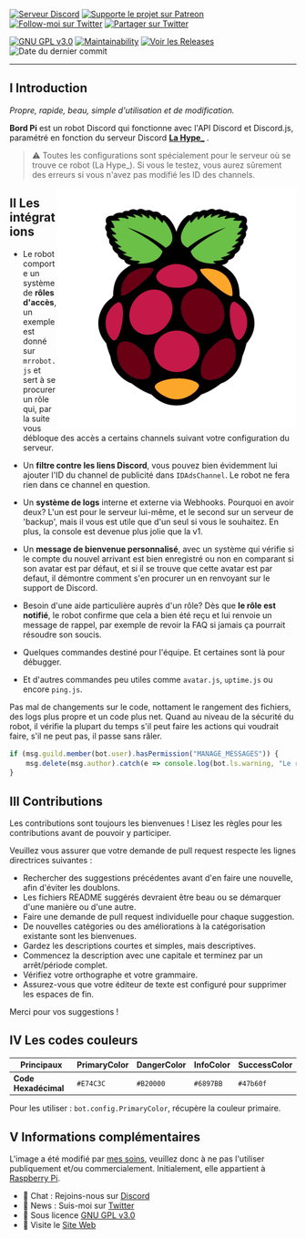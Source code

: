[![Serveur Discord](https://flat.badgen.net/badge/Rejoindre%20le/serveur%20Discord/7289DA?icon=discord)](https://thomasbnt.fr/discord/?utm_source=link_github_bordpi?utm_medium=github) 
[![Supporte le projet sur Patreon](https://img.shields.io/endpoint.svg?url=https://shieldsio-patreon.herokuapp.com/thomasbnt&style=flat-square)](https://www.patreon.com/thomasbnt)
[![Follow-moi sur Twitter](https://flat.badgen.net/badge/Follow/Moi/33A1F2?icon=twitter)](https://twitter.com/Hyprimort)
[![Partager sur Twitter](https://img.shields.io/twitter/url?label=Partager%20sur%20Twitter&url=https%3A%2F%2Fgithub.com%2Fthomasbnt%2FBord-Pi)](https://twitter.com/intent/tweet?text=Un%20robot%20Discord%20gérant%20et%20aidant%20les%20utilisateurs%20pour%20le%20serveur%20La%20Hype_&url=https%3A%2F%2Fgithub.com%2Fthomasbnt%2FBord-Pi)

[![GNU GPL v3.0](https://flat.badgen.net/github/license/thomasbnt/Bord-Pi)](LICENSE)
[![Maintainability](https://api.codeclimate.com/v1/badges/b0bf1aab3e4bfb75b16e/maintainability)](https://codeclimate.com/github/thomasbnt/Bord-Pi/maintainability)
[![Voir les Releases](https://flat.badgen.net/github/release/thomasbnt/Bord-Pi)](https://github.com/thomasbnt/Bord-Pi/releases)
![Date du dernier commit](https://flat.badgen.net/github/last-commit/thomasbnt/Bord-Pi)

____


## I Introduction

*Propre, rapide, beau, simple d'utilisation et de modification.*

**Bord Pi** est un robot Discord qui fonctionne avec l'API Discord et Discord.js, paramétré en fonction du serveur Discord [**La Hype_**](https://thomasbnt.fr/discord) .

> ⚠ Toutes les configurations sont spécialement pour le serveur où se trouve ce robot (La Hype_). Si vous le testez, vous aurez sûrement des erreurs si vous n'avez pas modifié les ID des channels.

<img src="bordpi.png" alt="Logo Bord Pi" align="right" />

## II Les intégrations

- Le robot comporte un système de **rôles d'accès**, un exemple est donné sur `mrrobot.js` et sert à se procurer un rôle qui, par la suite vous débloque des accès a certains channels suivant votre configuration du serveur.

- Un **filtre contre les liens Discord**, vous pouvez bien évidemment lui ajouter l'ID du channel de publicité dans `IDAdsChannel`. Le robot ne fera rien dans ce channel en question.

- Un **système de logs** interne et externe via Webhooks. Pourquoi en avoir deux? L'un est pour le serveur lui-même, et le second sur un serveur de 'backup', mais il vous est utile que d'un seul si vous le souhaitez. En plus, la console est devenue plus jolie que la v1.

- Un **message de bienvenue personnalisé**, avec un système qui vérifie si le compte du nouvel arrivant est bien enregistré ou non en comparant si son avatar est par défaut, et si il se trouve que cette avatar est par defaut, il démontre comment s'en procurer un en renvoyant sur le support de Discord. 

- Besoin d'une aide particulière auprès d'un rôle? Dès que **le rôle est notifié**, le robot confirme que cela a bien été reçu et lui renvoie un message de rappel, par exemple de revoir la FAQ si jamais ça pourrait résoudre son soucis.

- Quelques commandes destiné pour l'équipe. Et certaines sont là pour débugger. 

- Et d'autres commandes peu utiles comme `avatar.js`, `uptime.js` ou encore `ping.js`.

Pas mal de changements sur le code, nottament le rangement des fichiers, des logs plus propre et un code plus net.
Quand au niveau de la sécurité du robot, il vérifie la plupart du temps s'il peut faire les actions qui voudrait faire, s'il ne peut pas, il passe sans râler. 

```js
if (msg.guild.member(bot.user).hasPermission("MANAGE_MESSAGES")) {
    msg.delete(msg.author).catch(e => console.log(bot.ls.warning, "Le robot n'a pas la permission de supprimer la commande faite par l'utilisateur."))
}
```

## III Contributions

Les contributions sont toujours les bienvenues ! Lisez les règles pour les contributions avant de pouvoir y participer.

Veuillez vous assurer que votre demande de pull request respecte les lignes directrices suivantes :

- Rechercher des suggestions précédentes avant d'en faire une nouvelle, afin d'éviter les doublons.
- Les fichiers README suggérés devraient être beau ou se démarquer d'une manière ou d'une autre.
- Faire une demande de pull request individuelle pour chaque suggestion.
- De nouvelles catégories ou des améliorations à la catégorisation existante sont les bienvenues.
- Gardez les descriptions courtes et simples, mais descriptives.
- Commencez la description avec une capitale et terminez par un arrêt/période complet.
- Vérifiez votre orthographe et votre grammaire.
- Assurez-vous que votre éditeur de texte est configuré pour supprimer les espaces de fin.

Merci pour vos suggestions !

## IV Les codes couleurs

| **Principaux**  | PrimaryColor | DangerColor | InfoColor | SuccessColor | 
|---------|------------|----------|----------|----------|
| **Code Hexadécimal** | `#E74C3C`   | `#B20000`  | `#6897BB`  | `#47b60f` |

Pour les utiliser : `bot.config.PrimaryColor`, récupère la couleur primaire.

## V Informations complémentaires

L'image a été modifié par [mes soins](https://github.com/thomasbnt), veuillez donc à ne pas l'utiliser publiquement et/ou commercialement. 
Initialement, elle appartient à [Raspberry Pi](https://www.raspberrypi.org/trademark-rules/). 

- 💬  Chat : Rejoins-nous sur [Discord](https://thomasbnt.fr/discord/)
- 📣  News : Suis-moi sur [Twitter](https://twitter.com/Hyprimort)
- 📕  Sous licence [GNU GPL v3.0](LICENSE)
- 🔗  Visite le [Site Web](https://thomasbnt.fr)
